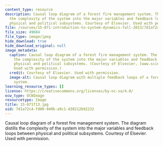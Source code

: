 ```yaml
---
content_type: resource
description: Causal loop diagram of a forest fire management system. The diagram distills
  the complexity of the system into the major variables and feedback loops between
  physical and political subsystems. Courtesy of Elsevier. Used with permission.
file: /courses/15-871-introduction-to-system-dynamics-fall-2013/7d1a72c4fd00949ba9c1d38212b92232_15-871f13.jpg
file_size: 49684
file_type: image/jpeg
hide_download: true
hide_download_original: null
image_metadata:
  caption: Causal loop diagram of a forest fire management system. The diagram distills
    the complexity of the system into the major variables and feedback loops between
    physical and political subsystems. (Courtesy of Elsevier, [www.sciencedirect.com](http://www.sciencedirect.com).
    Used with permission.)
  credit: Courtesy of Elsevier. Used with permission.
  image-alt: Causal loop diagram with multiple feedback loops of a forest fire management
    system.
learning_resource_types: []
license: https://creativecommons.org/licenses/by-nc-sa/4.0/
ocw_type: OCWImage
resourcetype: Image
title: 15-871f13.jpg
uid: 7d1a72c4-fd00-949b-a9c1-d38212b92232
---
```

Causal loop diagram of a forest fire management system. The diagram distills the complexity of the system into the major variables and feedback loops between physical and political subsystems. Courtesy of Elsevier. Used with permission.